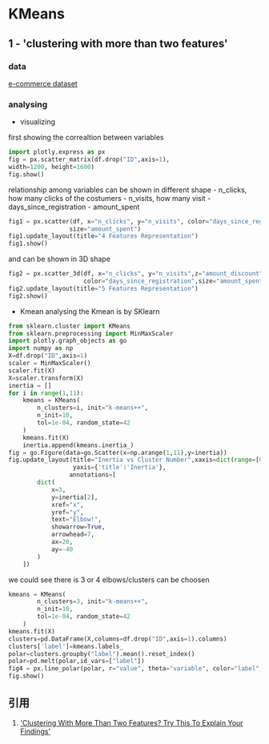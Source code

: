 # KMeans

## 1 - 'clustering with more than two features'

### data
[e-commerce dataset](https://github.com/MauricioLetelier/E-commerce-Clustering)

### analysing

- visualizing

first showing the correaltion between variables
```python
import plotly.express as px
fig = px.scatter_matrix(df.drop("ID",axis=1),
width=1200, height=1600)
fig.show()
```

relationship among variables can be shown in different shape
    - n_clicks, how many clicks of the costumers
    - n_visits, how many visit
    - days_since_registration
    - amount_spent

```python
fig1 = px.scatter(df, x="n_clicks", y="n_visits", color="days_since_registration",
                 size="amount_spent")
fig1.update_layout(title="4 Features Representation")
fig1.show()
```

and can be shown in 3D shape
```python
fig2 = px.scatter_3d(df, x="n_clicks", y="n_visits",z="amount_discount",
                     color="days_since_registration",size="amount_spent")
fig2.update_layout(title="5 Features Representation")
fig2.show()
```


- Kmean analysing
the Kmean is by SKlearn

```python
from sklearn.cluster import KMeans
from sklearn.preprocessing import MinMaxScaler
import plotly.graph_objects as go
import numpy as np
X=df.drop("ID",axis=1)
scaler = MinMaxScaler()
scaler.fit(X)
X=scaler.transform(X)
inertia = []
for i in range(1,11):
    kmeans = KMeans(
        n_clusters=i, init="k-means++",
        n_init=10,
        tol=1e-04, random_state=42
    )
    kmeans.fit(X)
    inertia.append(kmeans.inertia_)
fig = go.Figure(data=go.Scatter(x=np.arange(1,11),y=inertia))
fig.update_layout(title="Inertia vs Cluster Number",xaxis=dict(range=[0,11],title="Cluster Number"),
                  yaxis={'title':'Inertia'},
                 annotations=[
        dict(
            x=3,
            y=inertia[2],
            xref="x",
            yref="y",
            text="Elbow!",
            showarrow=True,
            arrowhead=7,
            ax=20,
            ay=-40
        )
    ])
```
we could see there is 3 or 4 elbows/clusters can be choosen

```python
kmeans = KMeans(
        n_clusters=3, init="k-means++",
        n_init=10,
        tol=1e-04, random_state=42
    )
kmeans.fit(X)
clusters=pd.DataFrame(X,columns=df.drop("ID",axis=1).columns)
clusters['label']=kmeans.labels_
polar=clusters.groupby("label").mean().reset_index()
polar=pd.melt(polar,id_vars=["label"])
fig4 = px.line_polar(polar, r="value", theta="variable", color="label", line_close=True,height=800,width=1400)
fig.show()
```

## 引用
1. ['Clustering With More Than Two Features? Try This To Explain Your Findings'](https://towardsdatascience.com/clustering-with-more-than-two-features-try-this-to-explain-your-findings-b053007d680a)